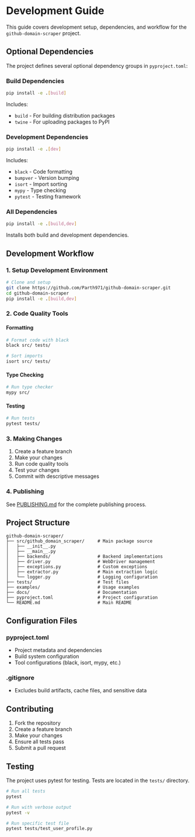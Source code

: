 # Development Guide

This guide covers development setup, dependencies, and workflow for the `github-domain-scraper` project.

## Optional Dependencies

The project defines several optional dependency groups in `pyproject.toml`:

### Build Dependencies
```bash
pip install -e .[build]
```
Includes:
- `build` - For building distribution packages
- `twine` - For uploading packages to PyPI

### Development Dependencies
```bash
pip install -e .[dev]
```
Includes:
- `black` - Code formatting
- `bumpver` - Version bumping
- `isort` - Import sorting
- `mypy` - Type checking
- `pytest` - Testing framework

### All Dependencies
```bash
pip install -e .[build,dev]
```
Installs both build and development dependencies.

## Development Workflow

### 1. Setup Development Environment
```bash
# Clone and setup
git clone https://github.com/Parth971/github-domain-scraper.git
cd github-domain-scraper
pip install -e .[build,dev]
```

### 2. Code Quality Tools

#### Formatting
```bash
# Format code with black
black src/ tests/

# Sort imports
isort src/ tests/
```

#### Type Checking
```bash
# Run type checker
mypy src/
```

#### Testing
```bash
# Run tests
pytest tests/
```

### 3. Making Changes

1. Create a feature branch
2. Make your changes
3. Run code quality tools
4. Test your changes
5. Commit with descriptive messages

### 4. Publishing

See [PUBLISHING.md](./PUBLISHING.md) for the complete publishing process.

## Project Structure

```
github-domain-scraper/
├── src/github_domain_scraper/     # Main package source
│   ├── __init__.py
│   ├── __main__.py
│   ├── backends/                  # Backend implementations
│   ├── driver.py                  # WebDriver management
│   ├── exceptions.py              # Custom exceptions
│   ├── extractor.py               # Main extraction logic
│   └── logger.py                  # Logging configuration
├── tests/                         # Test files
├── examples/                      # Usage examples
├── docs/                          # Documentation
├── pyproject.toml                 # Project configuration
└── README.md                      # Main README
```

## Configuration Files

### pyproject.toml
- Project metadata and dependencies
- Build system configuration
- Tool configurations (black, isort, mypy, etc.)

### .gitignore
- Excludes build artifacts, cache files, and sensitive data

## Contributing

1. Fork the repository
2. Create a feature branch
3. Make your changes
4. Ensure all tests pass
5. Submit a pull request

## Testing

The project uses pytest for testing. Tests are located in the `tests/` directory.

```bash
# Run all tests
pytest

# Run with verbose output
pytest -v

# Run specific test file
pytest tests/test_user_profile.py
``` 